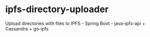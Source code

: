 # ipfs-directory-uploader
Upload directories with files to IPFS - Spring Boot - java-ipfs-api + Cassandra + go-ipfs
